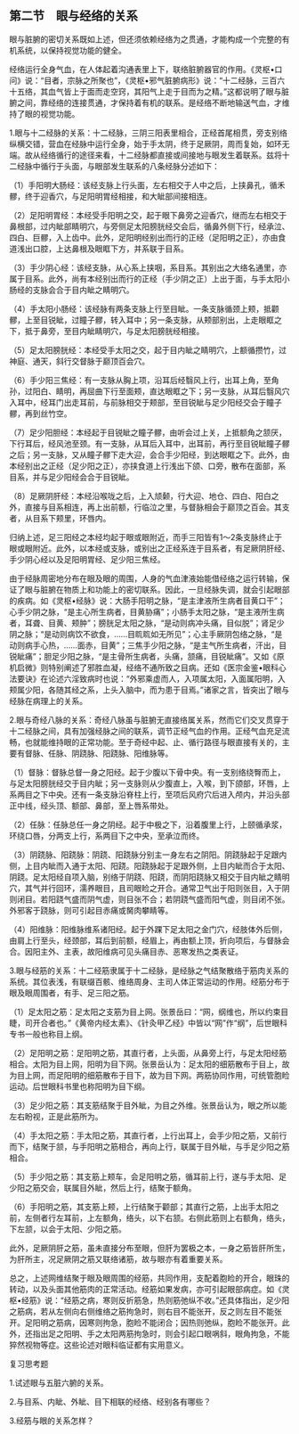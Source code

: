 ## 第二节　眼与经络的关系

眼与脏腑的密切关系既如上述，但还须依赖经络为之贯通，才能构成一个完整的有机系统，以保持视觉功能的健全。

经络运行全身气血，在人体起着沟通表里上下，联络脏腑器官的作用。《灵枢•口问》说：“目者，宗脉之所聚也”，《灵枢•邪气脏腑病形》说：“十二经脉，三百六十五络，其血气皆上于面而走空窍，其阳气上走于目而为之精。”这都说明了眼与脏腑之间，靠经络的连接贯通，才保持着有机的联系。是经络不断地输送气血，才维持了眼的视觉功能。

1.眼与十二经脉的关系：十二经脉，三阴三阳表里相合，正经首尾相贯，旁支别络纵横交错，营血在经脉中运行全身，始于手太阴，终于足厥阴，周而复始，如环无端。故从经络循行的途径来看，十二经脉都直接或间接地与眼发生着联系。兹将十二经脉中循行于头面，与眼部发生联系的八条经脉分述如下：

（1）手阳明大肠经：该经支脉上行头面，左右相交于人中之后，上挟鼻孔，循禾髎，终于迎香穴，与足阳明胃经相接，和大眦部间接相连。

（2）足阳明胃经：本经受手阳明之交，起于眼下鼻旁之迎香穴，继而左右相交于鼻根部，过内眦部睛明穴，与旁侧足太阳膀胱经交会后，循鼻外侧下行，经承泣、四白、巨髎，入上齿中。此外，足阳明经别出而行的正经（足阳明之正），亦由食道浅出口腔，上达鼻根及眼眶下方，并系联于目系。

（3）手少阴心经：该经支脉，从心系上挟咽，系目系。其别出之大络名通里，亦属于目系。此外，尚有本经别出而行的正经（手少阴之正）上出于面，与手太阳小肠经的支脉会合于目内眦之睛明穴。

（4）手太阳小肠经：该经脉有两条支脉上行至目眦。一条支脉循颈上颊，抵颧髎，上至目锐眦，过瞳子髎，转入耳中；另一条支脉，从颊部别出，上走眼眶之下，抵于鼻旁，至目内眦睛明穴，与足太阳膀胱经相接。

（5）足太阳膀胱经：本经受手太阳之交，起于目内眦之睛明穴，上额循攒竹，过神庭、通天，斜行交督脉于巅顶百会穴。

（6）手少阳三焦经：有一支脉从胸上项，沿耳后经翳风上行，出耳上角，至角孙，过阳白、睛明，再屈曲下行至面颊，直达眼眶之下；另一支脉，从耳后翳风穴入耳中，经耳门出走耳前，与前脉相交于颊部，至目锐眦与足少阳经交会于瞳子髎，再到丝竹空。

（7）足少阳胆经：本经起于目锐眦之瞳子髎，由听会过上关，上抵额角之颔厌，下行耳后，经风池至颈。有一支脉，从耳后入耳中，出耳前，再行至目锐眦瞳子髎之后；另一支脉，又从瞳子髎下走大迎，会合手少阳经，到达眼眶之下。此外，由本经别出之正经（足少阳之正），亦挟食道上行浅出下颌、口旁，散布在面部，系目系，并与足少阳经会合于目锐眦。

（8）足厥阴肝经：本经沿喉咙之后，上入颃颡，行大迎、地仓、四白、阳白之外，直接与目系相连，再上出前额，行临泣之里，与督脉相会于巅顶之百会。其支者，从目系下颊里，环唇内。

归纳上述，足三阳经之本经均起于眼或眼附近，而手三阳皆有1〜2条支脉终止于眼或眼附近。此外，以本经或支脉，或别出之正经系连于目系者，有足厥阴肝经、手少阴心经以及足阳明胃经、足少阳三焦经。

由于经脉周密地分布在眼及眼的周围，人身的气血津液始能借经络之运行转输，保证了眼与脏腑在物质上和功能上的密切联系。因此，一旦经脉失调，就会引起眼部的疾病。如《灵枢•经脉》说：大肠手阳明之脉，“是主津液所生病者目黄口干”；心手少阴之脉，“是主心所生病者，目黄胁痛”；小肠手太阳之脉，“是主液所生病者，耳聋、目黄、颊肿”；膀胱足太阳之脉，“是动则病冲头痛，目似脱”；肾足少阴之脉；“是动则病饮不欲食，……目䀮䀮如无所见”；心主手厥阴包络之脉，“是动则病手心热，……面赤，目黄”；三焦手少阳之脉，“是主气所生病者，汗出，目锐眦痛”；胆足少阳之脉，“是主骨所生病者，头痛，颔痛，目锐眦痛”。又如《原机启微》则特别阐述了邪胜血凝，经络不通所致之目病。还如《医宗金鉴•眼科心法要诀》在论述六淫致病时也说：“外邪乘虚而人，入项属太阳，入面属阳明，入颊属少阳，各随其经之系，上头入脑中，而为患于目焉。”诸家之言，皆突出了眼与经脉在病理上的关系。

2.眼与奇经八脉的关系：奇经八脉虽与脏腑无直接络属关系，然而它们交叉贯穿于十二经脉之间，具有加强经脉之间的联系，调节正经气血的作用。正经气血充足流畅，也就能维持眼的正常功能。至于奇经中起、止、循行路径与眼直接有关的，主要有督脉、任脉、阴跷脉、阳跷脉、阳维脉等。

（1）督脉：督脉总督一身之阳经。起于少腹以下骨中央。有一支别络绕臀而上，与足太阳膀胱经交于目内眦；另一支脉则从少腹直上，入喉，到下颌部，环唇，上系两目之下中央。还有一条支脉沿脊柱上行，至项后风府穴后进入颅内，并沿头部正中线，经头顶、额部、鼻部，至上唇系带处。

（2）任脉：任脉总任一身之阴经。起于中极之下，沿着腹里上行，上颐循承浆，环绕口唇，分两支上行，系两目下之中央，至承泣而终。

（3）阴跷脉、阳跷脉：阴跷、阳跷脉分别主一身左右之阴阳。阴跷脉起于足跟内侧，上目内眦而入通于太阳、阳跷。阳跷脉起于足跟外侧，上目内眦而合于太阳、阴跷。足太阳经自项入脑，别络于阴跷、阳跷，而阴阳跷脉又相交于目内眦之睛明穴，其气并行回环，濡养眼目，且司眼睑之开合。通常卫气出于阳则张目，入于阴则闭目。若阳跷气盛而阴气虚，则目张不合；若阴跷气盛而阳气虚，则目闭不张。外邪客于跷脉，则可引起目赤痛或胬肉攀睛等。

（4）阳维脉：阳维脉维系诸阳经。起于外踝下足太阳之金门穴，经肢体外后侧，由肩上行至头，经颈部，耳后到前额，经眉上，再由额上顶，折向项后，与督脉会合。因阳主外、主表，故阳维病可见头痛目赤、恶寒发热之类表证。

3.眼与经筋的关系：十二经筋隶属于十二经脉，是经脉之气结聚散络于筋肉关系的系统。其位表浅，有联缀百骸、维络周身、主司人体正常运动的作用。经筋分布于眼及眼周围者，有手、足三阳之筋。

（1）足太阳之筋：足太阳之支筋为目上网。张景岳曰：“网，纲维也，所以约束目睫，司开合者也。”《黄帝内经太素》、《针灸甲乙经》中皆以“网”作“纲”，后世眼科专书一般也称目上纲。

（2）足阳明之筋：足阳明之筋，其直行者，上头面，从鼻旁上行，与足太阳经筋相合。太阳为目上网，阳明为目下网。张景岳认为：足太阳的细筋散布于目上，故为目上网，而足阳明的细筋散布于目下，故为目下网。两筋协同作用，可统管胞睑运动。后世眼科书里也称阳明为目下纲。

（3）足少阳之筋：其支筋结聚于目外眦，为目之外维。张景岳认为，眼之所以能左右盼视，正是此筋所为。

（4）手太阳之筋：手太阳之筋，其直行者，上行出耳上，会手少阳之筋，又前行而下，结聚于颔，与手阳明之筋相合，再向上行，联属于目外眦，与手足少阳之筋相合。

（5）手少阳之筋：其支筋上颊车，会足阳明之筋，循耳前上行，遂与手太阳、足少阳之筋交会，联属目外眦，然后上行，结聚于额角。

（6）手阳明之筋，其支筋上颊，上行结聚于颧部；其直行之筋，上出手太阳之前，左侧者行左耳前，上左额角，络头，以下右颔。右侧此筋则上右额角，络头，下左颔，以会于太阳、少阳之筋。

此外，足厥阴肝之筋，虽未直接分布至眼，但肝为罢极之本，一身之筋皆肝所生，为肝所主，况足厥阴之筋又联络诸筋，故与眼亦有着重要关系。

总之，上述网维结聚于眼及眼周围的经筋，共同作用，支配着胞睑的开合，眼珠的转动，以及头面其他筋肉的正常活动。经筋如果发病，亦可引起眼部病症。如《灵枢•经筋》说：“经筋之病，寒则反折筋急，热则筋弛纵不收。”还具体指出，足少阳之筋病，若从左侧向右侧维络之筋拘急时，则右目不能张开，反之则左目不能张开。足阳明之筋病，因寒则拘急，胞睑不能闭合；因热则弛纵，胞睑不能张开。此外，还指出足之阳明、手之太阳两筋拘急时，则会引起口眼㖞斜，眼角拘急，不能猝然视物等症。这些论述对眼科临证都有实用意义。

复习思考题

1.试述眼与五脏六腑的关系。

2.与目系、内眦、外眦、目下相联的经络、经别各有哪些？

3.经筋与眼的关系怎样？

